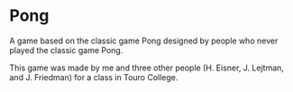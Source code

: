 # Pong
<p>A game based on the classic game Pong designed by people who never played the classic game Pong.</p>
<p>This game was made by me and three other people (H. Eisner, J. Lejtman, and J. Friedman) for a class in Touro College.</p>
